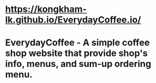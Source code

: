 # https://kongkham-lk.github.io/EverydayCoffee.io/
# EverydayCoffee - A simple coffee shop website that provide shop's info, menus, and sum-up ordering menu.
